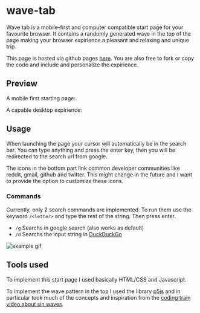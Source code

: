# wave-tab

Wave tab is a mobile-first and computer compatible start
page for your favourite browser. It contains a
randomly generated wave in the top of the page making your
browser expirience a pleasant and relaxing and unique trip.

This page is hosted via github pages
[here](http://david.masponte.com/wave-tab).
You are also
free to fork or copy the code and include and personalize the
expirience.

## Preview

A mobile first starting page:


A capable desktop expirience:



## Usage

When launching the page your cursor will automatically be in the search bar.
You can type anything and press the enter key, then you will be redirected
to the search url from google.

The icons in the bottom part link common developer communities
like reddit, gmail, github and twitter. This might change in the future
and I want to provide the option to customize these icons.

### Commands

Currently, only 2 search commands are implemented. To run them use the keyword
`/<letter>` and type the rest of the string. Then press enter.

* `/g` Searchs in google search (also works as default)
* `/d` Searchs the input string in [DuckDuckGo](https://duckduckgo.com/)

![example gif](screenshots/ddg_example.gif)

## Tools used

To implement this start page I used basically HTML/CSS and Javascript.

To implement the wave pattern in the top I used the library
[p5js](https://github.com/processing/p5.js/) and
in particular took much of the concepts and inspiration from the
[coding train video about sin waves](https://www.youtube.com/watch?v=okfZRl4Xw-c).
